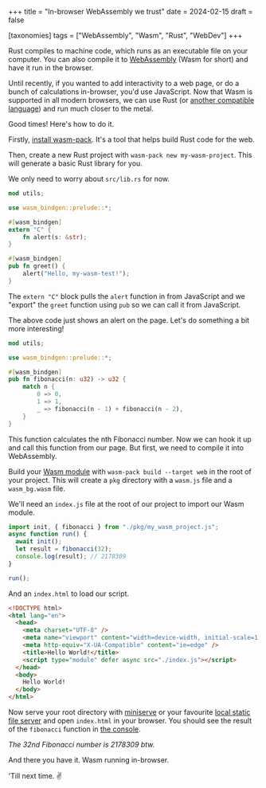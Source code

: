 +++
title = "In-browser WebAssembly we trust"
date = 2024-02-15
draft = false

[taxonomies]
tags = ["WebAssembly", "Wasm", "Rust", "WebDev"]
+++

Rust compiles to machine code, which runs as an executable file on your computer. You can also compile it to [WebAssembly](https://webassembly.org/) (Wasm for short) and have it run in the browser.

Until recently, if you wanted to add interactivity to a web page, or do a bunch of calculations in-browser, you'd use JavaScript. Now that Wasm is supported in all modern browsers, we can use Rust (or [another compatible language](https://github.com/appcypher/awesome-wasm-langs)) and run much closer to the metal.

Good times! Here's how to do it.

Firstly, [install wasm-pack](https://rustwasm.github.io/wasm-pack/installer/). It's a tool that helps build Rust code for the web.

Then, create a new Rust project with `wasm-pack new my-wasm-project`. This will generate a basic Rust library for you.

We only need to worry about `src/lib.rs` for now.

```rust
mod utils;

use wasm_bindgen::prelude::*;

#[wasm_bindgen]
extern "C" {
    fn alert(s: &str);
}

#[wasm_bindgen]
pub fn greet() {
    alert("Hello, my-wasm-test!");
}
```

The `extern "C"` block pulls the `alert` function in from JavaScript and we "export" the `greet` function using `pub` so we can call it from JavaScript.

The above code just shows an alert on the page. Let's do something a bit more interesting!

```rust
mod utils;

use wasm_bindgen::prelude::*;

#[wasm_bindgen]
pub fn fibonacci(n: u32) -> u32 {
    match n {
        0 => 0,
        1 => 1,
        _ => fibonacci(n - 1) + fibonacci(n - 2),
    }
}
```

This function calculates the nth Fibonacci number. Now we can hook it up and call this function from our page. But first, we need to compile it into WebAssembly.

Build your [Wasm module](https://rustwasm.github.io/docs/wasm-bindgen/examples/without-a-bundler.html) with `wasm-pack build --target web` in the root of your project. This will create a `pkg` directory with a `wasm.js` file and a `wasm_bg.wasm` file.

We'll need an `index.js` file at the root of our project to import our Wasm module.

```javascript
import init, { fibonacci } from "./pkg/my_wasm_project.js";
async function run() {
  await init();
  let result = fibonacci(32);
  console.log(result); // 2178309
}

run();
```

And an `index.html` to load our script.

```html
<!DOCTYPE html>
<html lang="en">
  <head>
    <meta charset="UTF-8" />
    <meta name="viewport" content="width=device-width, initial-scale=1.0" />
    <meta http-equiv="X-UA-Compatible" content="ie=edge" />
    <title>Hello World!</title>
    <script type="module" defer async src="./index.js"></script>
  </head>
  <body>
    Hello World!
  </body>
</html>
```

Now serve your root directory with [miniserve](https://github.com/svenstaro/miniserve) or your favourite [local static file server](https://github.com/vercel/serve) and open `index.html` in your browser. You should see the result of the `fibonacci` function in [the console](https://firefox-source-docs.mozilla.org/devtools-user/browser_console/index.html).

_The 32nd Fibonacci number is 2178309 btw._

And there you have it. Wasm running in-browser.

'Till next time. ✌️
